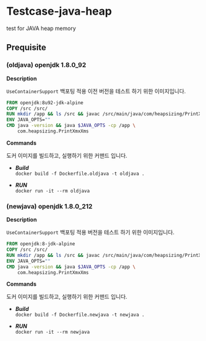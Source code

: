 # Testcase-java-heap
test for JAVA heap memory


## Prequisite
### (oldjava) openjdk 1.8.0_92

**Description**  

`UseContainerSupport` 백포팅 적용 이전 버전을 테스트 하기 위한 이미지입니다.

```dockerfile
FROM openjdk:8u92-jdk-alpine
COPY /src /src/
RUN mkdir /app && ls /src && javac /src/main/java/com/heapsizing/PrintXmxXms.java -d /app
ENV JAVA_OPTS=""
CMD java -version && java $JAVA_OPTS -cp /app \
    com.heapsizing.PrintXmxXms
```   
   
**Commands** 

도커 이미지를 빌드하고, 실행하기 위한 커맨드 입니다. 

- _**Build**_   
```docker build -f Dockerfile.oldjava -t oldjava .```

- _**RUN**_   
```docker run -it --rm oldjava```



### (newjava) openjdk 1.8.0_212

**Description**  

`UseContainerSupport` 백포팅 적용 버전을 테스트 하기 위한 이미지입니다.

```dockerfile
FROM openjdk:8-jdk-alpine
COPY /src /src/
RUN mkdir /app && ls /src && javac /src/main/java/com/heapsizing/PrintXmxXms.java -d /app
ENV JAVA_OPTS=""
CMD java -version && java $JAVA_OPTS -cp /app \
    com.heapsizing.PrintXmxXms
```   
   
**Commands** 

도커 이미지를 빌드하고, 실행하기 위한 커맨드 입니다. 

- _**Build**_   
```docker build -f Dockerfile.newjava -t newjava .```

- _**RUN**_   
```docker run -it --rm newjava```
